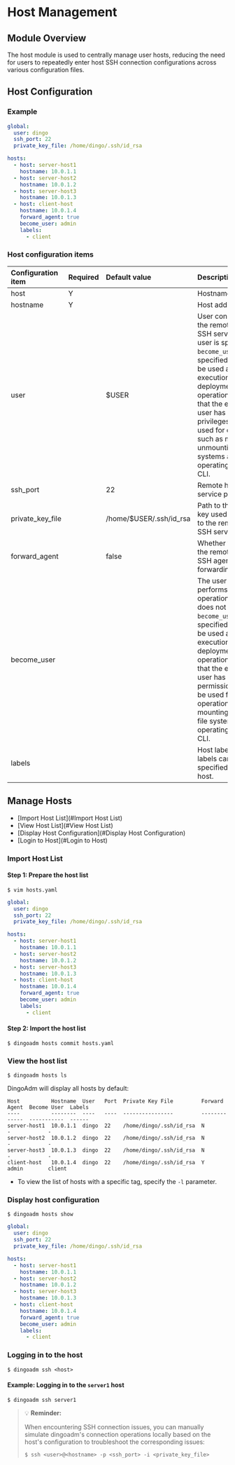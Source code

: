 Host Management
===

Module Overview
---

The host module is used to centrally manage user hosts, reducing the need for users to repeatedly enter host SSH connection configurations across various configuration files.

Host Configuration
---

### Example

```yaml
global:
  user: dingo
  ssh_port: 22
  private_key_file: /home/dingo/.ssh/id_rsa

hosts:
  - host: server-host1
    hostname: 10.0.1.1
  - host: server-host2
    hostname: 10.0.1.2
  - host: server-host3
    hostname: 10.0.1.3
  - host: client-host
    hostname: 10.0.1.4
    forward_agent: true
    become_user: admin
    labels:
      - client
```

### Host configuration items

| Configuration item           | Required | Default value                  | Description                                                                                                                                                                                           |
| :---             | :---     | :---                    | :---                                                                                                                                                                                           |
| host             | Y        |                         | Hostname                                                                                                                                                                                         |
| hostname         | Y        |                         | Host address                                                                                                                                                                                       |
| user             |          | $USER                   | User connecting to the remote host's SSH service. If no user is specified in `become_user`, the user specified in `user` will be used as the execution user for deployment operations. Ensure that the execution user has sudo privileges, as it will be used for operations such as mounting and unmounting file systems and operating the Docker CLI. |
| ssh_port         |          | 22                      | Remote host SSH service port                                                                                                                                                                          |
| private_key_file |          | /home/$USER/.ssh/id_rsa | Path to the private key used to connect to the remote host's SSH service. |
| forward_agent    |          | false                   | Whether to log in to the remote host using SSH agent forwarding. |
| become_user      |          |                         | The user who performs deployment operations. If the user does not specify `become_user`, the user specified by `user` will be used as the execution user for deployment operations. Ensure that the execution user has sudo permissions, as it will be used for operations such as mounting/unmounting file systems and operating the Docker CLI.          |
| labels           |          |                         | Host labels. Multiple labels can be specified for a single host.                                                                                                                                                               |

Manage Hosts
---

* [Import Host List](#Import Host List)
* [View Host List](#View Host List)
* [Display Host Configuration](#Display Host Configuration)
* [Login to Host](#Login to Host)

### Import Host List

#### Step 1: Prepare the host list

```
$ vim hosts.yaml
```

```yaml
global:
  user: dingo
  ssh_port: 22
  private_key_file: /home/dingo/.ssh/id_rsa

hosts:
  - host: server-host1
    hostname: 10.0.1.1
  - host: server-host2
    hostname: 10.0.1.2
  - host: server-host3
    hostname: 10.0.1.3
  - host: client-host
    hostname: 10.0.1.4
    forward_agent: true
    become_user: admin
    labels:
      - client
```

#### Step 2: Import the host list

```shell
$ dingoadm hosts commit hosts.yaml
```

### View the host list

```shell
$ dingoadm hosts ls
```

DingoAdm will display all hosts by default:

```
Host          Hostname  User   Port  Private Key File         Forward Agent  Become User  Labels
----          --------  ----   ----  ----------------         -------------  -----------  ------
server-host1  10.0.1.1  dingo  22    /home/dingo/.ssh/id_rsa  N              -            -
server-host2  10.0.1.2  dingo  22    /home/dingo/.ssh/id_rsa  N              -            -
server-host3  10.0.1.3  dingo  22    /home/dingo/.ssh/id_rsa  N              -            -
client-host   10.0.1.4  dingo  22    /home/dingo/.ssh/id_rsa  Y              admin        client
```

* To view the list of hosts with a specific tag, specify the `-l` parameter.

### Display host configuration

```shell
$ dingoadm hosts show
```

```yaml
global:
  user: dingo
  ssh_port: 22
  private_key_file: /home/dingo/.ssh/id_rsa

hosts:
  - host: server-host1
    hostname: 10.0.1.1
  - host: server-host2
    hostname: 10.0.1.2
  - host: server-host3
    hostname: 10.0.1.3
  - host: client-host
    hostname: 10.0.1.4
    forward_agent: true
    become_user: admin
    labels:
      - client
```

### Logging in to the host

```shell
$ dingoadm ssh <host>
```

#### Example: Logging in to the `server1` host

```
$ dingoadm ssh server1
```

> 💡 **Reminder:**
>
> When encountering SSH connection issues, you can manually simulate dingoadm's connection operations locally based on the host's configuration
> to troubleshoot the corresponding issues:
> ```shell
> $ ssh <user>@<hostname> -p <ssh_port> -i <private_key_file>
> ```
